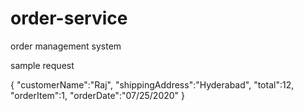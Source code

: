 # order-service
order management system 

sample request

{
	 "customerName":"Raj",
	 "shippingAddress":"Hyderabad",
	 "total":12,
	 "orderItem":1,
	"orderDate":"07/25/2020"
}
